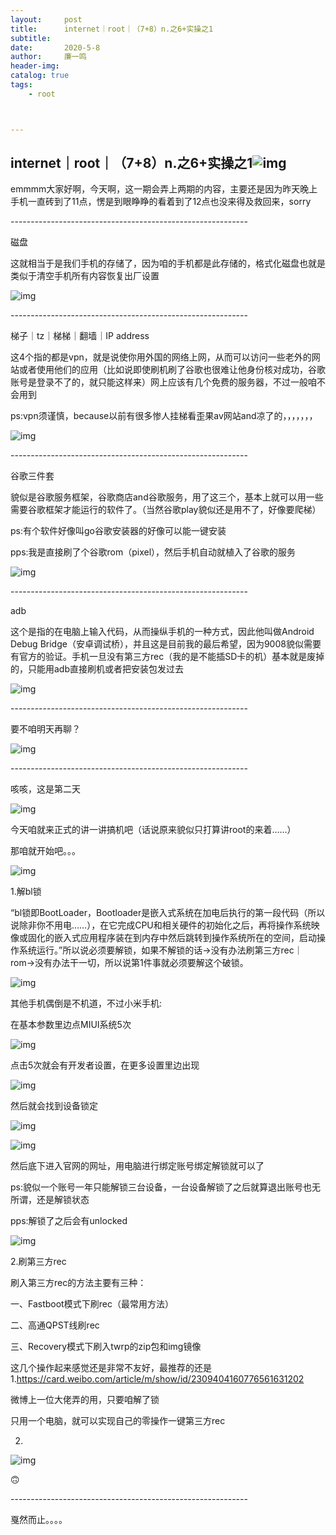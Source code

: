 ```yaml
---
layout:     post
title:      internet｜root｜（7+8）n.之6+实操之1
subtitle:   
date:       2020-5-8
author:     廉一鸣
header-img: 
catalog: true
tags:
    - root



---
```


## internet｜root｜（7+8）n.之6+实操之1![img](https://mmbiz.qpic.cn/mmbiz_jpg/tMsLbdfwxoNBQ9ibcl9ibWpWRTiaNENCBefxmopE0Eib1ouXrCuxicibk3Z6GDAbxzhuuicwoW1ibF7mdtWxBibLOsTE9rg/640?wx_fmt=jpeg&tp=webp&wxfrom=5&wx_lazy=1&wx_co=1)

emmmm大家好啊，今天啊，这一期会弄上两期的内容，主要还是因为昨天晚上手机一直砖到了11点，愣是到眼睁睁的看着到了12点也没来得及救回来，sorry

\-----------------------------------------------------------

磁盘

这就相当于是我们手机的存储了，因为咱的手机都是此存储的，格式化磁盘也就是类似于清空手机所有内容恢复出厂设置

![img](https://mmbiz.qpic.cn/mmbiz_jpg/tMsLbdfwxoNBQ9ibcl9ibWpWRTiaNENCBef0EHBMaiaDcVkicUjzEznP8qvMDBX8ybyZbicW7BLI0UWINRzVUpqhFYyg/640?wx_fmt=jpeg&tp=webp&wxfrom=5&wx_lazy=1&wx_co=1)

\-----------------------------------------------------------

梯子｜tz｜梯梯｜翻墙｜IP address

这4个指的都是vpn，就是说使你用外国的网络上网，从而可以访问一些老外的网站或者使用他们的应用（比如说即使刷机刷了谷歌也很难让他身份核对成功，谷歌账号是登录不了的，就只能这样来）网上应该有几个免费的服务器，不过一般咱不会用到

ps:vpn须谨慎，because以前有很多惨人挂梯看歪果av网站and凉了的，，，，，，，

![img](https://mmbiz.qpic.cn/mmbiz_jpg/tMsLbdfwxoNBQ9ibcl9ibWpWRTiaNENCBefsX5AOSpFUtAiaTNPiaNIZ16vjyqzjEQuIg4OkBSaZpcWJDVPfhgwxncw/640?wx_fmt=jpeg&tp=webp&wxfrom=5&wx_lazy=1&wx_co=1)

\-----------------------------------------------------------

谷歌三件套

貌似是谷歌服务框架，谷歌商店and谷歌服务，用了这三个，基本上就可以用一些需要谷歌框架才能运行的软件了。（当然谷歌play貌似还是用不了，好像要爬梯）

ps:有个软件好像叫go谷歌安装器的好像可以能一键安装

pps:我是直接刷了个谷歌rom（pixel），然后手机自动就植入了谷歌的服务

![img](https://mmbiz.qpic.cn/mmbiz_jpg/tMsLbdfwxoNBQ9ibcl9ibWpWRTiaNENCBefSaQdvooia2v2iaeia3bfDy7khrdKUg2OKrrIwolmwiaV0AsBwZsrCVJ8Qg/640?wx_fmt=jpeg&tp=webp&wxfrom=5&wx_lazy=1&wx_co=1)

\-----------------------------------------------------------

adb

这个是指的在电脑上输入代码，从而操纵手机的一种方式，因此他叫做Android Debug Bridge（安卓调试桥），并且这是目前我的最后希望，因为9008貌似需要有官方的验证。手机一旦没有第三方rec（我的是不能插SD卡的机）基本就是废掉的，只能用adb直接刷机或者把安装包发过去

![img](https://mmbiz.qpic.cn/mmbiz_jpg/tMsLbdfwxoNBQ9ibcl9ibWpWRTiaNENCBefl3f0IVaBuib8fOOicb3X4mY40B9bSORQhD8EyIaCa1XL1VX6suOHyAeQ/640?wx_fmt=jpeg&tp=webp&wxfrom=5&wx_lazy=1&wx_co=1)

\-----------------------------------------------------------

要不咱明天再聊？

![img](https://mmbiz.qpic.cn/mmbiz_jpg/tMsLbdfwxoNBQ9ibcl9ibWpWRTiaNENCBefibXn7AR2HZsNick38J0b09pkYLibrItTPPgJQg7a7Ee6VHs9OIpqqkzTQ/640?wx_fmt=jpeg&tp=webp&wxfrom=5&wx_lazy=1&wx_co=1)

\-----------------------------------------------------------

咳咳，这是第二天

![img](https://mmbiz.qpic.cn/mmbiz_jpg/tMsLbdfwxoMgb89KPBf5NROtzWhf8b09siahK3kSy2v9fXdKtgYC0ShHic56icxxnK1TiaicHDpfPGhfzZggibbFiagMQ/640?wx_fmt=jpeg&tp=webp&wxfrom=5&wx_lazy=1&wx_co=1)

今天咱就来正式的讲一讲搞机吧（话说原来貌似只打算讲root的来着……）

那咱就开始吧。。。

![img](https://mmbiz.qpic.cn/mmbiz_jpg/tMsLbdfwxoMgb89KPBf5NROtzWhf8b09tCMxSFSf6icNgX7jR26NHaOkrZfNicfLpjUrBg4xSNmwrGjCjGG4jXlA/640?wx_fmt=jpeg&tp=webp&wxfrom=5&wx_lazy=1&wx_co=1)

1.解bl锁

“bl锁即BootLoader，Bootloader是嵌入式系统在加电后执行的第一段代码（所以说除非你不用电……），在它完成CPU和相关硬件的初始化之后，再将操作系统映像或固化的嵌入式应用程序装在到内存中然后跳转到操作系统所在的空间，启动操作系统运行。”所以说必须要解锁，如果不解锁的话→没有办法刷第三方rec｜rom→没有办法干一切，所以说第1件事就必须要解这个破锁。

![img](https://mmbiz.qpic.cn/mmbiz_jpg/tMsLbdfwxoMgb89KPBf5NROtzWhf8b09z3UBSqOeuCdTrEzydSCATGo5LgmbsSBNO9FPopylYl2icGmYJKPIhlg/640?wx_fmt=jpeg&tp=webp&wxfrom=5&wx_lazy=1&wx_co=1)

其他手机偶倒是不机道，不过小米手机:

在基本参数里边点MIUI系统5次

![img](https://mmbiz.qpic.cn/mmbiz_jpg/tMsLbdfwxoMgb89KPBf5NROtzWhf8b09dAH4ExEwu1uyk1V7NGib0xZkBABXm6gqtGf2xtu7cgmToeiayPy9vm8Q/640?wx_fmt=jpeg&tp=webp&wxfrom=5&wx_lazy=1&wx_co=1)


点击5次就会有开发者设置，在更多设置里边出现

![img](https://mmbiz.qpic.cn/mmbiz_jpg/tMsLbdfwxoMgb89KPBf5NROtzWhf8b09bZ3ia0TV2ibCTxWYMxxpL6q8sicMCHXr7mgcJk3Nf7vIYvXQxgiaFtBSuQ/640?wx_fmt=jpeg&tp=webp&wxfrom=5&wx_lazy=1&wx_co=1)

然后就会找到设备锁定

![img](https://mmbiz.qpic.cn/mmbiz_jpg/tMsLbdfwxoMgb89KPBf5NROtzWhf8b09kYicd4oiaNSTjiaYC4Gibtq6aR2MpVic2Xtvm9PGVTZuE1vuSjDbrQzeLgA/640?wx_fmt=jpeg&tp=webp&wxfrom=5&wx_lazy=1&wx_co=1)

![img](https://mmbiz.qpic.cn/mmbiz_jpg/tMsLbdfwxoMgb89KPBf5NROtzWhf8b09z3UBSqOeuCdTrEzydSCATGo5LgmbsSBNO9FPopylYl2icGmYJKPIhlg/640?wx_fmt=jpeg&tp=webp&wxfrom=5&wx_lazy=1&wx_co=1)

然后底下进入官网的网址，用电脑进行绑定账号绑定解锁就可以了

ps:貌似一个账号一年只能解锁三台设备，一台设备解锁了之后就算退出账号也无所谓，还是解锁状态

pps:解锁了之后会有unlocked

![img](https://mmbiz.qpic.cn/mmbiz_jpg/tMsLbdfwxoMgb89KPBf5NROtzWhf8b09ArC2M5sr8YBpGpC12SYjugicFUicmsYEYJ7DymU1GXmvodVe3J7kb02w/640?wx_fmt=jpeg&tp=webp&wxfrom=5&wx_lazy=1&wx_co=1)

2.刷第三方rec

刷入第三方rec的方法主要有三种：

一、Fastboot模式下刷rec（最常用方法）

二、高通QPST线刷rec

三、Recovery模式下刷入twrp的zip包和img镜像

这几个操作起来感觉还是非常不友好，最推荐的还是1.https://card.weibo.com/article/m/show/id/2309404160776561631202

微博上一位大佬弄的用，只要咱解了锁

只用一个电脑，就可以实现自己的零操作一键第三方rec

2.

![img](https://mmbiz.qpic.cn/mmbiz_jpg/tMsLbdfwxoMgb89KPBf5NROtzWhf8b09LLRG6wM3RkY9BicZMZNozEsUkUWPlhbibeDKFAhzLGm6RqP1YMicPRvtg/640?wx_fmt=jpeg&tp=webp&wxfrom=5&wx_lazy=1&wx_co=1)

🙃

\-----------------------------------------------------------

戛然而止。。。。

